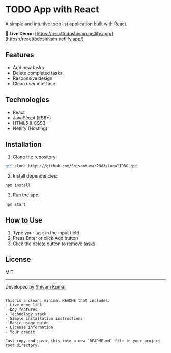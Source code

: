 # TODO App with React

A simple and intuitive todo list application built with React.

🔗 **Live Demo:** [https://reacttodoshivam.netlify.app/](https://reacttodoshivam.netlify.app/)

## Features
- Add new tasks
- Delete completed tasks
- Responsive design
- Clean user interface

## Technologies
- React
- JavaScript (ES6+)
- HTML5 & CSS3
- Netlify (Hosting)

## Installation
1. Clone the repository:
```bash
git clone https://github.com/ShivamKumar2883/LocalTODO.git
```
2. Install dependencies:
```bash
npm install
```
3. Run the app:
```bash
npm start
```

## How to Use
1. Type your task in the input field
2. Press Enter or click Add button
3. Click the delete button to remove tasks

## License
MIT

---

Developed by [Shivam Kumar](https://github.com/ShivamKumar2883)
``` 

This is a clean, minimal README that includes:
- Live demo link
- Key features
- Technology stack
- Simple installation instructions
- Basic usage guide
- License information
- Your credit

Just copy and paste this into a new `README.md` file in your project root directory.

